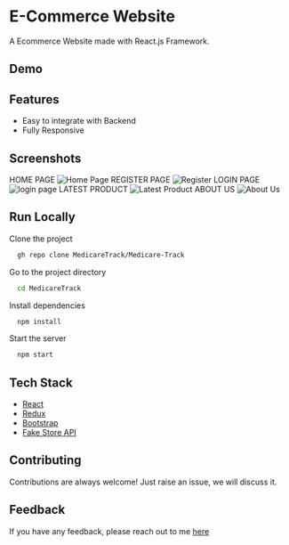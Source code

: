 # E-Commerce Website

A Ecommerce Website made with React.js Framework.


## Demo



## Features

- Easy to integrate with Backend
- Fully Responsive


## Screenshots
HOME PAGE
![Home Page](https://github.com/MedicareTrack/Medicare-Track/assets/138775873/02977f17-d40e-4634-a6cb-6df8d622f156)
REGISTER PAGE
![Register](https://github.com/MedicareTrack/Medicare-Track/assets/138775873/d73a61fb-5dd9-42df-94ad-66ad5fabfc7f)
LOGIN PAGE
![login page](https://github.com/MedicareTrack/Medicare-Track/assets/138775873/80914c51-641a-4ec8-b76d-69ba033ddd7b)
LATEST PRODUCT
![Latest Product](https://github.com/MedicareTrack/Medicare-Track/assets/138775873/43a89ede-e19a-4c1f-920b-ceb3d5fe68ae)
ABOUT US
![About Us](https://github.com/MedicareTrack/Medicare-Track/assets/94705687/30ab1644-8908-4fb7-82bb-d76d6997fbe1)


## Run Locally


Clone the project

```bash
  gh repo clone MedicareTrack/Medicare-Track
```


Go to the project directory

```bash
  cd MedicareTrack
```

Install dependencies

```bash
  npm install
```

Start the server

```bash
  npm start
```



## Tech Stack

* [React](https://reactjs.org/)
* [Redux](https://redux.js.org/)
* [Bootstrap](https://getbootstrap.com/)
* [Fake Store API](https://fakestoreapi.com/)

## Contributing

Contributions are always welcome!
Just raise an issue, we will discuss it.


## Feedback

If you have any feedback, please reach out to me [here]()


